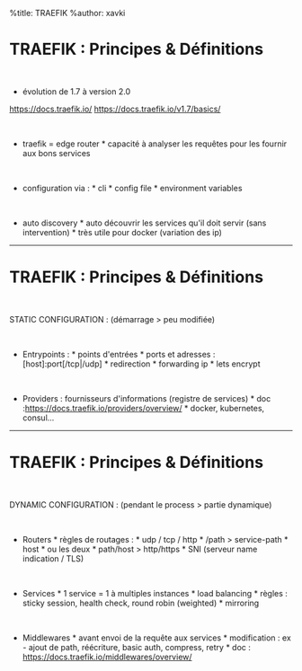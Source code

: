 %title: TRAEFIK
%author: xavki


# TRAEFIK : Principes & Définitions


<br>


* évolution de 1.7 à version 2.0

https://docs.traefik.io/
https://docs.traefik.io/v1.7/basics/

<br>


* traefik = edge router
		* capacité à analyser les requêtes pour les fournir aux bons services

<br>


* configuration via :
		* cli
		* config file
		* environment variables

<br>


* auto discovery
		* auto découvrir les services qu'il doit servir (sans intervention)
				* très utile pour docker (variation des ip)

------------------------------------------------------------------------------

# TRAEFIK : Principes & Définitions

<br>


STATIC CONFIGURATION : (démarrage > peu modifiée)

<br>


* Entrypoints :
		* points d'entrées
		* ports et adresses : [host]:port[/tcp|/udp]
		* redirection
		* forwarding ip
		* lets encrypt

<br>


* Providers : fournisseurs d'informations (registre de services)
		* doc :https://docs.traefik.io/providers/overview/
		* docker, kubernetes, consul...

------------------------------------------------------------------------------

# TRAEFIK : Principes & Définitions

<br>


DYNAMIC CONFIGURATION : (pendant le process > partie dynamique)

<br>


* Routers
		* règles de routages :
			* udp / tcp / http
			* /path > service-path
			* host
			* ou les deux
			* path/host > http/https
			* SNI (serveur name indication / TLS)

<br>


* Services
		* 1 service = 1 à multiples instances
		* load balancing
		* règles : sticky session, health check, round robin (weighted)
		* mirroring

<br>


* Middlewares
		* avant envoi de la requête aux services
		* modification : ex - ajout de path, réécriture, basic auth, compress, retry
		* doc : https://docs.traefik.io/middlewares/overview/

